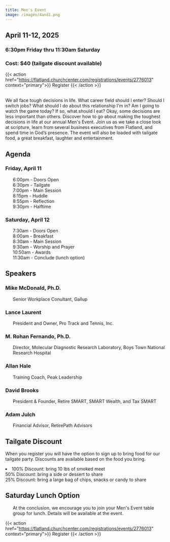 ```yaml
---
title: Men's Event
image: /images/4and1.png
---
```


## April 11-12, 2025

### 6:30pm Friday thru 11:30am Saturday

### Cost: $40 (tailgate discount available)<br>

{{< action href="https://flatland.churchcenter.com/registrations/events/2776013" context="primary">}}
Register
{{< /action >}}<br><br>

We all face tough decisions in life. What career field should I enter? Should I switch jobs? What should I do about this relationship I'm in? Am I going to watch the game today? If so, what should I eat? Okay, some decisions are less important than others. Discover how to go about making the toughest decisions in life at our annual Men's Event. Join us as we take a close look at scripture, learn from several business executives from Flatland, and spend time in God’s presence. The event will also be loaded with tailgate food, a great breakfast, laughter and entertainment.

## Agenda

### Friday, April 11
<ul>
  6:00pm - Doors Open<br>
  6:30pm - Tailgate<br>
  7:00pm - Main Session<br>
  8:15pm - Huddle<br>
  8:55pm - Reflection<br>
  9:30pm - Halftime<br>
</ul>

### Saturday, April 12
<ul>
  7:30am - Doors Open<br>
  8:00am - Breakfast<br>
  8:30am - Main Session<br>
  9:30am - Worship and Prayer<br>
  10:50am - Awards<br>
  11:30am - Conclude (lunch option)<br>
</ul>

## Speakers

### Mike McDonald, Ph.D. 
<ul>Senior Workplace Conultant, Gallup</ul>

### Lance Laurent
<ul>President and Owner, Pro Track and Tennis, Inc.</ul>

### M. Rohan Fernando, Ph.D.
<ul>Director, Molecular Diagnostic Research Laboratory, Boys Town National Research Hospital</ul>

### Allan Hale
<ul>Training Coach, Peak Leadership</ul>

### David Brooks 
<ul>President & Founder, Retire SMART, SMART Wealth, and Tax SMART</ul>

### Adam Julch
<ul>Financial Advisor, RetirePath Advisors</ul>

## Tailgate Discount

When you register you will have the option to sign up to bring food for our tailgate party. Discounts are available based on the food you bring.
<li>
  100% Discount: bring 10 lbs of smoked meet<br>
  50% Discount: bring a side or dessert to share<br>
  25% Discount: bring a large bag of chips, snacks or candy to share<br>
</li>

## Saturday Lunch Option

<ul>At the conclusion, we encourage you to join your Men's Event table group for lunch. Details will be available at the event.</ul>

{{< action href="https://flatland.churchcenter.com/registrations/events/2776013" context="primary">}}
Register
{{< /action >}}
